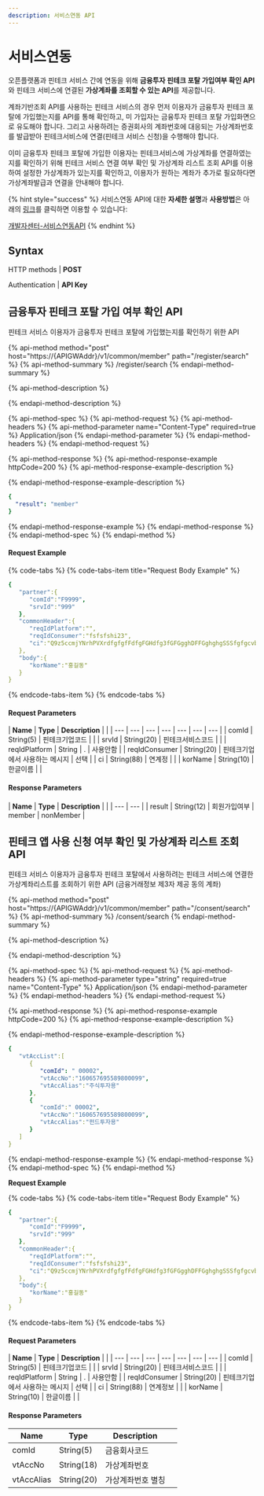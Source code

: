 ```yaml
---
description: 서비스연동 API
---
```


# 서비스연동

오픈플랫폼과 핀테크 서비스 간에 연동을 위해 **금융투자 핀테크 포탈 가입여부 확인 API**와 핀테크 서비스에 연결된 **가상계좌를 조회할 수 있는 API**를 제공합니다. 

계좌기반조회 API를 사용하는 핀테크 서비스의 경우 먼저 이용자가 금융투자 핀테크 포탈에 가입했는지를 API를 통해 확인하고, 미 가입자는 금융투자 핀테크 포탈 가입화면으로 유도해야 합니다. 그리고 사용하려는 증권회사의 계좌번호에 대응되는 가상계좌번호를 발급받아 핀테크서비스에 연결\(핀테크 서비스 신청\)을 수행해야 합니다. 

이미 금융투자 핀테크 포탈에 가입한 이용자는 핀테크서비스에 가상계좌를 연결하였는지를 확인하기 위해 핀테크 서비스 연결 여부 확인 및 가상계좌 리스트 조회 API를 이용하여 설정한 가상계좌가 있는지를 확인하고, 이용자가 원하는 계좌가 추가로 필요하다면 가상계좌발급과 연결을 안내해야 합니다. 

{% hint style="success" %}
서비스연동 API에 대한 **자세한 설명**과 **사용방법**은 아래의 [링크](https://developers.koscom.co.kr/documentation/common/member#!method_0_0_operation_0_content)를 클릭하면 이용할 수 있습니다:

[개발자센터-서비스연동API](https://developers.koscom.co.kr/documentation/common/member)
{% endhint %}

## Syntax

HTTP methods    \|   **POST**

Authentication     \|   **API Key**





## 금융투자 핀테크 포탈 가입 여부 확인 API

핀테크 서비스 이용자가 금융투자 핀테크 포탈에 가입했는지를 확인하기 위한 API

{% api-method method="post" host="https://{APIGWAddr}/v1/common/member" path="/register/search" %}
{% api-method-summary %}
/register/search
{% endapi-method-summary %}

{% api-method-description %}

{% endapi-method-description %}

{% api-method-spec %}
{% api-method-request %}
{% api-method-headers %}
{% api-method-parameter name="Content-Type" required=true %}
Application/json
{% endapi-method-parameter %}
{% endapi-method-headers %}
{% endapi-method-request %}

{% api-method-response %}
{% api-method-response-example httpCode=200 %}
{% api-method-response-example-description %}

{% endapi-method-response-example-description %}

```yaml
{
  "result": "member"
}
```
{% endapi-method-response-example %}
{% endapi-method-response %}
{% endapi-method-spec %}
{% endapi-method %}

#### Request Example

{% code-tabs %}
{% code-tabs-item title="Request Body Example" %}
```yaml
{  
   "partner":{  
      "comId":"F9999",
      "srvId":"999"
   },
   "commonHeader":{  
      "reqIdPlatform":"",
      "reqIdConsumer":"fsfsfshi23",
      "ci":"Q9z5ccmjYNrhPVXrdfgfgfFdfgFGHdfg3fGFGgghDFFGghghgSSSfgfgcvbdfgert45rgfgdfgfhpf5vmzjaA=="
   },
   "body":{  
      "korName":"홍길동"
   }
}
```
{% endcode-tabs-item %}
{% endcode-tabs %}

#### Request Parameters

| **Name** | **Type** | **Description** |  |
| --- | --- | --- | --- | --- | --- | --- |
| comId | String\(5\) | 핀테크기업코드 |  |
| srvId | String\(20\) | 핀테크서비스코드 |  |
| reqIdPlatform | String | . | 사용안함 |
| reqIdConsumer | String\(20\) | 핀테크기업에서 사용하는 메시지 | 선택 |
| ci | String\(88\) | 연계정 |  |
| korName | String\(10\) | 한글이름 |  |

#### Response Parameters

| **Name** | **Type** | **Description** |  |
| --- | --- |
| result | String\(12\) | 회원가입여부 | member \| nonMember |





## 핀테크 앱 사용 신청 여부 확인 및 가상계좌 리스트 조회 API

핀테크 서비스 이용자가 금융투자 핀테크 포탈에서 사용하려는 핀테크 서비스에 연결한 가상계좌리스트를 조회하기 위한 API \(금융거래정보 제3자 제공 동의 계좌\)

{% api-method method="post" host="https://{APIGWAddr}/v1/common/member" path="/consent/search" %}
{% api-method-summary %}
/consent/search
{% endapi-method-summary %}

{% api-method-description %}

{% endapi-method-description %}

{% api-method-spec %}
{% api-method-request %}
{% api-method-headers %}
{% api-method-parameter type="string" required=true name="Content-Type" %}
Application/json
{% endapi-method-parameter %}
{% endapi-method-headers %}
{% endapi-method-request %}

{% api-method-response %}
{% api-method-response-example httpCode=200 %}
{% api-method-response-example-description %}

{% endapi-method-response-example-description %}

```yaml
{  
   "vtAccList":[  
      {  
         "comId": " 00002",
         "vtAccNo":"160657695589800099",
         "vtAccAlias":"주식투자용"
      },
      {  
         "comId":" 00002",
         "vtAccNo":"160657695589800099",
         "vtAccAlias":"펀드투자용"
      }
   ]
}
```
{% endapi-method-response-example %}
{% endapi-method-response %}
{% endapi-method-spec %}
{% endapi-method %}

 **Request Example**

{% code-tabs %}
{% code-tabs-item title="Request Body Example" %}
```yaml
{  
   "partner":{  
      "comId":"F9999",
      "srvId":"999"
   },
   "commonHeader":{  
      "reqIdPlatform":"",
      "reqIdConsumer":"fsfsfshi23",
      "ci":"Q9z5ccmjYNrhPVXrdfgfgfFdfgFGHdfg3fGFGgghDFFGghghgSSSfgfgcvbdfgert45rgfgdfgfhpf5vmzjaA=="
   },
   "body":{  
      "korName":"홍길동"
   }
}
```
{% endcode-tabs-item %}
{% endcode-tabs %}

#### Request Parameters

| **Name** | **Type** | **Description** |  |
| --- | --- | --- | --- | --- | --- | --- |
| comId | String\(5\) | 핀테크기업코드 |  |
| srvId | String\(20\) | 핀테크서비스코드 |  |
| reqIdPlatform | String | . | 사용안함 |
| reqIdConsumer | String\(20\) | 핀테크기업에서 사용하는 메시지 | 선택 |
| ci | String\(88\) | 연계정보 |  |
| korName | String\(10\) | 한글이름 |  |

#### Response Parameters

| **Name** | **Type** | **Description** |  |
| --- | --- | --- | --- |
| comId | String\(5\) | 금융회사코드 |  |
| vtAccNo | String\(18\) | 가상계좌번호 |  |
| vtAccAlias | String\(20\) | 가상계좌번호 별칭 |  |



